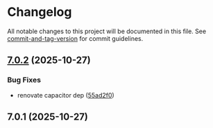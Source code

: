 # Changelog

All notable changes to this project will be documented in this file. See [commit-and-tag-version](https://github.com/absolute-version/commit-and-tag-version) for commit guidelines.

## [7.0.2](https://github.com/Cap-go/capacitor-realtimekit/compare/7.0.1...7.0.2) (2025-10-27)


### Bug Fixes

* renovate capacitor dep ([55ad2f0](https://github.com/Cap-go/capacitor-realtimekit/commit/55ad2f0ad25532b4a973198d819303d96358fb05))

## 7.0.1 (2025-10-27)
